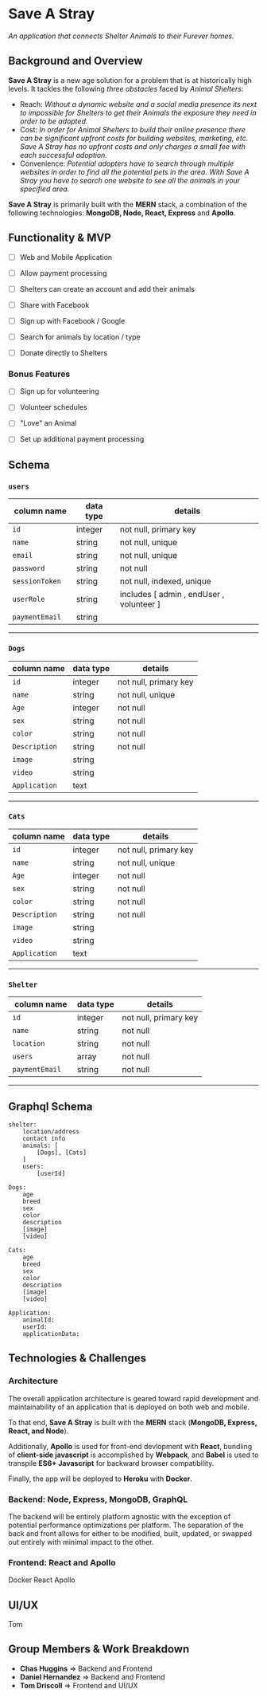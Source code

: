 # Save A Stray

_An application that connects Shelter Animals to their Furever homes._

## Background and Overview

**Save A Stray** is a new age solution for a problem that is at historically high levels.  It tackles the following *three obstacles* faced by *Animal Shelters*: 

- Reach: _Without a dynamic website and a social media presence its next to impossible for Shelters to get their Animals the exposure they need in order to be adopted._
- Cost: _In order for Animal Shelters to build their online presence there can be significant upfront costs for building websites, marketing, etc.  Save A Stray has no upfront costs and only charges a small fee with each successful adoption._
- Convenience:  _Potential adopters have to search through multiple websites in order to find all the potential pets in the area.  With Save A Stray you have to search one website to see all the animals in your specified area._ 


**Save A Stray** is primarily built with the **MERN** stack, a combination of the following technologies: **MongoDB, Node, React, Express** and **Apollo**.

## Functionality & MVP

- [ ] Web and Mobile Application
- [ ] Allow payment processing
- [ ] Shelters can create an account and add their animals
- [ ] Share with Facebook
- [ ] Sign up with Facebook / Google
- [ ] Search for animals by location / type
- [ ] Donate directly to Shelters


### Bonus Features

- [ ] Sign up for volunteering
- [ ] Volunteer schedules
- [ ] "Love" an Animal
- [ ] Set up additional payment processing


## Schema

### `users`
column name       | data type | details
------------------|-----------|-----------------------
`id `             | integer   | not null, primary key
`name`            | string    | not null, unique
`email`            | string    | not null, unique
`password` | string    | not null
`sessionToken`   | string    | not null, indexed, unique
`userRole`       | string    | includes [ admin , endUser , volunteer ] 
`paymentEmail  `  | string    | 
--- 
<!--  -->
### `Dogs`
column name     | data type | details
----------------|-----------|-----------------------
`id`            | integer   | not null, primary key
`name`          | string    | not null,  unique​
`Age`           | integer   | not null
`sex`           | string    | not null
`color `        | string    | not null
`Description`   | string    | not null
`image`         | string    | 
`video`         | string    | 
`Application`   | text      | 
--- 

### `Cats`
column name     | data type | details
----------------|-----------|-----------------------
`id`            | integer   | not null, primary key
`name`          | string    | not null,  unique
`Age`           | integer   | not null
`sex`           | string    | not null
`color`         | string    | not null
`Description`   | string    | not null
`image`         | string    |
`video`         | string    |
`Application`   | text      | 

--- 


### `Shelter`
column name     | data type | details
----------------|-----------|-----------------------
`id `           | integer   | not null, primary key
`name  `        | string    | not null
`location  `    | string    | not null 
`users  `       | array     | not null 
`paymentEmail  `| string    | not null 

--- 

 
## Graphql Schema

    shelter:
        location/address
        contact info
        animals: [
            [Dogs], [Cats]
        ]
        users:
            [userId]    

    Dogs:
        age
        breed
        sex
        color
        description
        [image]
        [video]

    Cats:
        age
        breed
        sex
        color
        description
        [image]
        [video]

    Application:
        animalId:
        userId:
        applicationData:

## Technologies & Challenges

### Architecture
The overall application architecture is geared toward rapid development and maintainability of an application that is deployed on both web and mobile.

To that end, **Save A Stray** is built with the **MERN** stack (**MongoDB, Express, React, and Node**).

Additionally, **Apollo** is used for front-end devlopment with **React**, bundling of **client-side javascript** is accomplished by **Webpack**, and **Babel** is used to transpile **ES6+ Javascript** for backward browser compatibility.

Finally, the app will be deployed to **Heroku** with **Docker**.

### Backend: Node, Express, MongoDB, GraphQL
The backend will be entirely platform agnostic with the exception of potential performance optimizations per platform. The separation of the back and front allows for either to be modified, built, updated, or swapped out entirely with minimal impact to the other.

### Frontend: React and Apollo
Docker React Apollo

## UI/UX
Tom

## Group Members & Work Breakdown

- **Chas Huggins** => Backend and Frontend
- **Daniel Hernandez** => Backend and Frontend
- **Tom Driscoll** => Frontend and UI/UX